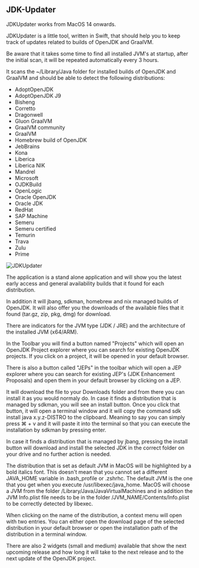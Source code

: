 ## JDK-Updater

JDKUpdater works from MacOS 14 onwards.

JDKUpdater is a little tool, written in Swift, that should help you to keep track
of updates related to builds of OpenJDK and GraalVM.

Be aware that it takes some time to find all installed JVM's at startup, after the
initial scan, it will be repeated automatically every 3 hours.

It scans the ~/Library/Java folder for installed builds of OpenJDK and GraalVM and
should be able to detect the following distributions:

- AdoptOpenJDK
- AdoptOpenJDK J9
- Bisheng
- Corretto
- Dragonwell
- Gluon GraalVM
- GraalVM community
- GraalVM
- Homebrew build of OpenJDK
- JebBrains
- Kona
- Liberica
- Liberica NIK
- Mandrel
- Microsoft
- OJDKBuild
- OpenLogic
- Oracle OpenJDK
- Oracle JDK
- RedHat
- SAP Machine
- Semeru
- Semeru certified
- Temurin
- Trava
- Zulu
- Prime


![JDKUpdater](https://i.ibb.co/WvzQM9Z/JDKUpdater.png)


The application is a stand alone application and will show you the latest early access and
general availability builds that it found for each distribution.

In addition it will jbang, sdkman, homebrew and nix managed builds of OpenJDK.
It will also offer you the downloads of the available files that it found (tar.gz, zip, pkg, dmg) for
download. 

There are indicators for the JVM type (JDK / JRE) and the architecture of the installed JVM (x64/ARM).

In the Toolbar you will find a button named "Projects" which will open an OpenJDK Project explorer where
you can search for existing OpenJDK projects. If you click on a project, it will be opened in your default
browser.

There is also a button called "JEPs" in the toolbar which will open a JEP explorer where you can search for
existing JEP's (JDK Enhancement Proposals) and open them in your default browser by clicking on a JEP.

It will download the file to your Downloads folder and from there you can install it as you would normaly do.
In case it finds a distribution that is managed by sdkman, you will see an install button.
Once you click that button, it will open a terminal window and it will copy the command sdk install java x.y.z-DISTRO
to the clipboard. Meaning to say you can simply press ⌘ + v and it will paste it into the terminal so that you can
execute the installation by sdkman by pressing enter.

In case it finds a distribution that is managed by jbang, pressing the install button will download and install the
selected JDK in the correct folder on your drive and no further action is needed.

The distribution that is set as default JVM in MacOS will be highlighted by a bold italics font. This doesn't mean that
you cannot set a different JAVA_HOME variable in .bash_profile or .zshrhc. The default JVM is the one that you get when you
execute /usr/libexec/java_home.
MacOS will choose a JVM from the folder /Library/Java/JavaVirtualMachines and in addition the JVM Info.plist file needs
to be in the folder /JVM_NAME/Contents/Info.plist to be correctly detected by libexec. 

When clicking on the name of the distribution, a context menu will open with two entries. You can either open the
download page of the selected distribution in your default browser or open the installation path of the distribution 
in a terminal window.

There are also 2 widgets (small and medium) available that show the next upcoming release and how long it will take
to the next release and to the next update of the OpenJDK project.

